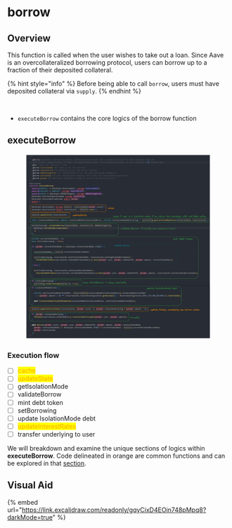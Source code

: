 # borrow

## Overview

This function is called when the user wishes to take out a loan. Since Aave is an overcollateralized borrowing protocol, users can borrow up to a fraction of their deposited collateral.

{% hint style="info" %}
Before being able to call `borrow`, users must have deposited collateral via `supply`.
{% endhint %}

<img src="../../.gitbook/assets/file.excalidraw (10).svg" alt="" class="gitbook-drawing">

* `executeBorrow` contains the core logics of the borrow function

## executeBorrow

<figure><img src="../../.gitbook/assets/image (18).png" alt=""><figcaption></figcaption></figure>

### Execution flow

* [ ] <mark style="color:orange;">cache</mark>
* [ ] <mark style="color:orange;">updateState</mark>
* [ ] getIsolationMode
* [ ] validateBorrow
* [ ] mint debt token
* [ ] setBorrowing&#x20;
* [ ] update IsolationMode debt
* [ ] <mark style="color:orange;">updateInterestRates</mark>
* [ ] transfer underlying to user

We will breakdown and examine the unique sections of logics within **executeBorrow**. Code delineated in orange are common functions and can be explored in that [section](../common-functions/).

## Visual Aid

{% embed url="https://link.excalidraw.com/readonly/gqyCixD4EOin748pMpq8?darkMode=true" %}
